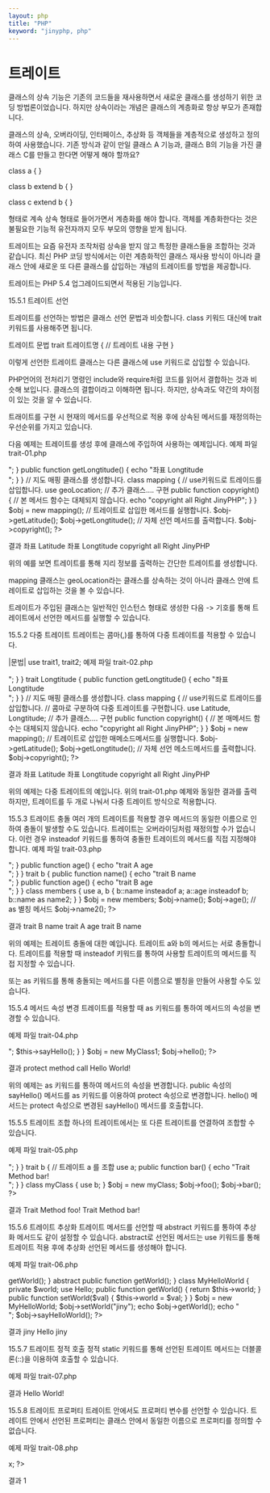 ```yaml
---
layout: php
title: "PHP"
keyword: "jinyphp, php"
---
```


# 트레이트
클래스의 상속 기능은 기존의 코드들을 재사용하면서 새로운 클래스를 생성하기 위한 코딩 방법론이었습니다. 하지만 상속이라는 개념은 클래스의 계층화로 항상 부모가 존재합니다. 

클래스의 상속, 오버라이딩, 인터페이스, 추상화 등 객체들을 계층적으로 생성하고 정의하여 사용했습니다. 기존 방식과 같이 만일 클래스 A 기능과, 클래스 B의 기능을 가진 클래스 C를 만들고 한다면 어떻게 해야 할까요?

class a {
}

class b extend b {
}

class c extend b {
}

형태로 계속 상속 형태로 들어가면서 계층화를 해야 합니다. 객체를 계층화한다는 것은 불필요한 기능적 유전자까지 모두 부모의 영향을 받게 됩니다.

트레이트는 요즘 유전자 조작처럼 상속을 받지 않고 특정한 클래스들을 조합하는 것과 같습니다. 최신 PHP 코딩 방식에서는 이런 계층화적인 클래스 재사용 방식이 아니라 클래스 안에 새로운 또 다른 클래스를 삽입하는 개념의 트레이트를 방법을 제공합니다.

트레이트는 PHP 5.4 업그레이드되면서 적용된 기능입니다. 

 


15.5.1 트레이트 선언

트레이트를 선언하는 방법은 클래스 선언 문법과 비슷합니다. class 키워드 대신에 trait 키워드를 사용해주면 됩니다.

트레이트 문법
trait 트레이트명 
{
// 트레이트 내용 구현
}

이렇게 선언한 트레이트 클래스는 다른 클래스에 use 키워드로 삽입할 수 있습니다.

<?php
class MyClass {

  use myTrait; 

  // 클래스 내용 구현
}
?>

PHP언어의 전처리기 명령인 include와 require처럼 코드를 읽어서 결합하는 것과 비슷해 보입니다. 클래스의 결합이라고 이해하면 됩니다. 하지만, 상속과도 약간의 차이점이 있는 것을 알 수 있습니다.

트래이트를 구현 시 현재의 메서드를 우선적으로 적용 후에 상속된 메서드를 재정의하는 우선순위를 가지고 있습니다.


다음 예제는 트레이트를 생성 후에 클래스에 주입하여 사용하는 예제입니다.
예제 파일 trait-01.php
<?php

	// 기존 클래스 작성하는 것과 같이 트레이트를 작성합니다.
	trait geoLocation
	{
		public function getLatitude()
		{
    		echo "좌표  Latitude<br>";
  		}

 		public function getLongtitude()
 		{
			echo "좌표  Longtitude<br>";
 		}

	}

	// 지도 매핑 클래스를 생성합니다.
	class mapping
	{
		// use키워드로 트레이드를 삽입합니다.
  		use geoLocation;
  		
  		// 추가 클래스…. 구현
  		public function copyright()
        		{
            		// 본 메서드 함수는 대체되지 않습니다.
            		echo "copyright all Right JinyPHP";
        		}

	}

	$obj = new mapping();

	// 트레이트로 삽입한 메서드를 실행합니다.
	$obj->getLatitude();
	$obj->getLongtitude();

	// 자체 선언 메서드를 출력합니다.
	$obj->copyright();

?>

결과
좌표 Latitude
좌표 Longtitude
copyright all Right JinyPHP

위의 예를 보면 트레이트를 통해 지리 정보를 출력하는 간단한 트레이트를 생성합니다. 

mapping 클래스는 geoLocation라는 클래스를 상속하는 것이 아니라 클래스 안에 트레이트로 삽입하는 것을 볼 수 있습니다.

트레이트가 주입된 클래스는 일반적인 인스턴스 형태로 생성한 다음 -> 기호를 통해 트레이트에서 선언한 메서드를 실행할 수 있습니다.


15.5.2 다중 트레이트
트레이트는 콤마(,)를 통하여 다중 트레이트를 적용할 수 있습니다.

|문법|
use trait1, trait2;
예제 파일 trait-02.php
<?php

	// 기존 클래스 작성하는 것 과 같이 트레이트를 작성합니다.
	trait Latitude
	{
		public function getLatitude()
		{
    		echo "좌표  Latitude<br>";
  		}

	}

	trait Longtitude
	{
		public function getLongtitude()
 		{
			echo "좌표  Longtitude<br>";
 		}
	}

	// 지도 매핑 클래스를 생성합니다.
	class mapping
	{
		// use키워드로 트레이드를 삽입합니다.
		// 콤마로 구분하여 다중 트레이트를 구현합니다.
  		use Latitude, Longtitude;
  		
  		// 추가 클래스…. 구현
  		public function copyright()
        		{
            		// 본 매메서드 함수는 대체되지 않습니다.
            		echo "copyright all Right JinyPHP";
        		}

	}

	$obj = new mapping();

	// 트레이트로 삽입한 매메소드메서드를 실행합니다.
	$obj->getLatitude();
	$obj->getLongtitude();

	// 자체 선언 메소드메서드를 출력합니다.
	$obj->copyright();

?>

결과
좌표 Latitude
좌표 Longtitude
copyright all Right JinyPHP

위의 예제는 다중 트레이트의 예입니다. 위의 trait-01.php 예제와 동일한 결과를 출력하지만, 트레이트를 두 개로 나눠서 다중 트레이트 방식으로 적용합니다.

15.5.3 트레이트 충돌
여러 개의 트레이트를 적용할 경우 메서드의 동일한 이름으로 인하여 충돌이 발생할 수도 있습니다. 트레이트는 오버라이딩처럼 재정의할 수가 없습니다. 이런 경우 insteadof 키워드를 통하여 충돌한 트레이트의 메서드를 직접 지정해야 합니다.
예제 파일 trait-03.php
<?php
    trait a {
        public function name() {
            echo "trait A name<br>";
        }

        public function age() {
            echo "trait A age<br>";
        }
    }

    trait b {
        public function name() {
            echo "trait B name<br>";
        }

        public function age() {
            echo "trait B age<br>";
        }
    }

    class members {
        use a, b {
            b::name insteadof a;
            a::age insteadof b;
            b::name as name2;
        }
    }

    $obj = new members;
    $obj->name();
    $obj->age();

    // as 별칭 메서드
    $obj->name2();

?>

결과
trait B name
trait A age
trait B name

위의 예제는 트레이트 충돌에 대한 예입니다. 트레이트 a와 b의 메서드는 서로 충돌합니다. 트레이트를 적용할 때 insteadof 키워드를 통하여 사용할 트레이트의 메서드를 직접 지정할 수 있습니다.

또는 as 키워드를 통해 충돌되는 메서드를 다른 이름으로 별칭을 만들어 사용할 수도 있습니다.

15.5.4 메서드 속성 변경
트레이트를 적용할 때 as 키워드를 통하여 메서드의 속성을 변경할 수 있습니다. 

예제 파일 trait-04.php
<?php
	trait HelloWorld {
    		public function sayHello() {
        			echo "Hello World!";
    		}
	}

	// sayHello 속성을 변경
	class MyClass1 {
    		use HelloWorld { sayHello as protected; }

    		public function hello(){
    			echo "protect method call <br>";
    			$this->sayHello();
    		}
	}

	$obj = new MyClass1;
	$obj->hello();

?>

결과
protect method call 
Hello World!

위의 예제는 as 키워드를 통하여 메서드의 속성을 변경합니다. public 속성의 sayHello() 메서드를 as 키워드를 이용하여 protect 속성으로 변경합니다. hello() 메서드는 protect 속성으로 변경된 sayHello() 메서드를 호출합니다.


15.5.5  트레이트 조합
하나의 트레이트에서는 또 다른 트레이트를 연결하여 조합할 수 있습니다.

예제 파일 trait-05.php
<?php
	trait a {
    	public function foo() {
        	echo "Trait Method foo!<br>";
    	}
	}

	trait b {
		
		// 트레이트 a 를 조합
		use a;

    	public function bar() {
        	echo "Trait Method bar!<br>";
    	}
	}

	class myClass {
		use b;
	}

	$obj = new myClass;
	$obj->foo();
	$obj->bar();

?>

결과
Trait Method foo!
Trait Method bar!

15.5.6  트레이트 추상화
트레이트 메서드를 선언할 때 abstract 키워드를 통하여 추상화 메서드도 같이 설정할 수 있습니다. abstract로 선언된 메서드는 use 키워드를 통해 트레이트 적용 후에 추상화 선언된 메서드를 생성해야 합니다.

예제 파일 trait-06.php
<?php
	trait Hello {
    		public function sayHelloWorld() {
        			echo "Hello ".$this->getWorld();
    		}

    		abstract public function getWorld();
	}

	class MyHelloWorld {
    		private $world;
    	
    		use Hello;
    	
    		public function getWorld() {
        			return $this->world;
    		}
    
    		public function setWorld($val) {
        			$this->world = $val;
    		}
	}

	$obj = new MyHelloWorld;
	$obj->setWorld("jiny");

	echo $obj->getWorld();
	echo "<br>";
	$obj->sayHelloWorld();

?>

결과
jiny
Hello jiny


15.5.7  트레이트 정적 호출
정적 static 키워드를 통해 선언된 트레이트 메서드는 더블콜론(::)을 이용하여 호출할 수 있습니다.

예제 파일 trait-07.php
<?php
	trait Hello {
    	public static function sayHelloWorld() {
        	return "Hello World!";
    	}
	}

	class MyHelloWorld {
    	use Hello;
	}

	echo MyHelloWorld::sayHelloWorld();
?>

결과
Hello World!

15.5.8  트레이트 프로퍼티
트레이트 안에서도 프로퍼티 변수를 선언할 수 있습니다. 트레이트 안에서 선언된 프로퍼티는 클래스 안에서 동일한 이름으로 프로퍼티를 정의할 수 없습니다.

예제 파일 trait-08.php
<?php
	trait PropertiesTrait {
    	public $x = 1;
	}

	class myClass {
    	use PropertiesTrait;
	}

	$obj = new myClass;
	echo $obj->x;
?>

결과
1

